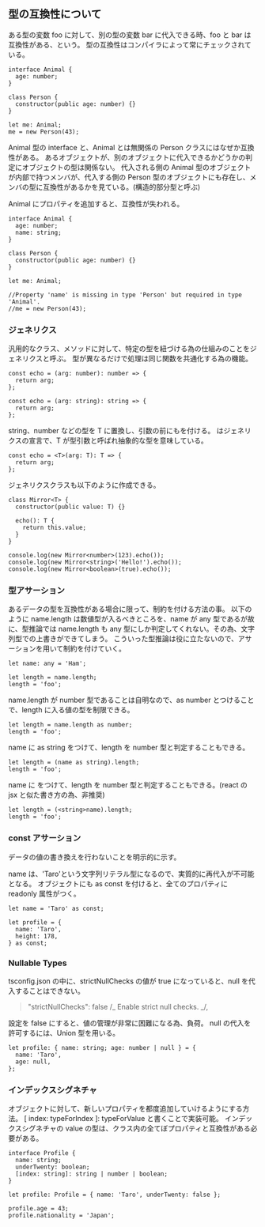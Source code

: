 ## 型の互換性について

ある型の変数 foo に対して、別の型の変数 bar に代入できる時、foo と bar は互換性がある、という。
型の互換性はコンパイラによって常にチェックされている。

```
interface Animal {
  age: number;
}

class Person {
  constructor(public age: number) {}
}

let me: Animal;
me = new Person(43);
```

Animal 型の interface と、Animal とは無関係の Person クラスにはなぜか互換性がある。
あるオブジェクトが、別のオブジェクトに代入できるかどうかの判定にオブジェクトの型は関係ない。
代入される側の Animal 型のオブジェクトが内部で持つメンバが、代入する側の Person 型のオブジェクトにも存在し、メンバの型に互換性があるかを見ている。(構造的部分型と呼ぶ)

Animal にプロパティを追加すると、互換性が失われる。

```
interface Animal {
  age: number;
  name: string;
}

class Person {
  constructor(public age: number) {}
}

let me: Animal;

//Property 'name' is missing in type 'Person' but required in type 'Animal'.
//me = new Person(43);
```

### ジェネリクス

汎用的なクラス、メソッドに対して、特定の型を紐づける為の仕組みのことをジェネリクスと呼ぶ。
型が異なるだけで処理は同じ関数を共通化する為の機能。

```
const echo = (arg: number): number => {
  return arg;
};

const echo = (arg: string): string => {
  return arg;
};
```

string、number などの型を T に置換し、引数の前にも<T>を付ける。
<T>はジェネリクスの宣言で、T が型引数と呼ばれ抽象的な型を意味している。

```
const echo = <T>(arg: T): T => {
  return arg;
};
```

ジェネリクスクラスも以下のように作成できる。

```
class Mirror<T> {
  constructor(public value: T) {}

  echo(): T {
    return this.value;
  }
}

console.log(new Mirror<number>(123).echo());
console.log(new Mirror<string>('Hello!').echo());
console.log(new Mirror<boolean>(true).echo());
```

### 型アサーション

あるデータの型を互換性がある場合に限って、制約を付ける方法の事。
以下のように name.length は数値型が入るべきところを、name が any 型であるが故に、型推論では name.length も any 型にしか判定してくれない。その為、文字列型での上書きができてしまう。
こういった型推論は役に立たないので、アサーションを用いて制約を付けていく。

```
let name: any = 'Ham';

let length = name.length;
length = 'foo';
```

name.length が number 型であることは自明なので、as number とつけることで、length に入る値の型を制限できる。

```
let length = name.length as number;
length = 'foo';
```

name に as string をつけて、length を number 型と判定することもできる。

```
let length = (name as string).length;
length = 'foo';
```

name に <string> をつけて、length を number 型と判定することもできる。(react の jsx と似た書き方の為、非推奨)

```
let length = (<string>name).length;
length = 'foo';
```

### const アサーション

データの値の書き換えを行わないことを明示的に示す。

name は、'Taro'という文字列リテラル型になるので、実質的に再代入が不可能となる。
オブジェクトにも as const を付けると、全てのプロパティに readonly 属性がつく。

```
let name = 'Taro' as const;

let profile = {
  name: 'Taro',
  height: 178,
} as const;
```

### Nullable Types

tsconfig.json の中に、strictNullChecks の値が true になっていると、null を代入することはできない。

> "strictNullChecks": false /_ Enable strict null checks. _/,

設定を false にすると、値の管理が非常に困難になる為、負荷。
null の代入を許可するには、Union 型を用いる。

```
let profile: { name: string; age: number | null } = {
  name: 'Taro',
  age: null,
};
```

### インデックスシグネチャ

オブジェクトに対して、新しいプロパティを都度追加していけるようにする方法。
[ index: typeForIndex ]: typeForValue と書くことで実装可能。
インデックスシグネチャの value の型は、クラス内の全てぼプロパティと互換性がある必要がある。

```
interface Profile {
  name: string;
  underTwenty: boolean;
  [index: string]: string | number | boolean;
}

let profile: Profile = { name: 'Taro', underTwenty: false };

profile.age = 43;
profile.nationality = 'Japan';
```
